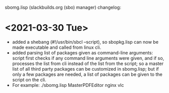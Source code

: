 sbomg.lisp (slackbuilds.org (sbo) manager) changelog:


# <span class="timestamp-wrapper"><span class="timestamp">&lt;2021-03-30 Tue&gt;</span></span>

-   added a shebang (#!/usr/bin/sbcl &#x2013;script), so sbopkg.lisp can now
    be made executable and called from linux cli.
-   added parsing list of packages given as command-line arguments:
    script first checks if any command line arguments were given, and if
    so, processes the list from cli instead of the list from the script;
    so a master list of all third party packages can be customized in
    sbomg.lisp; but if only a few packages are needed, a list of
    packages can be given to the script on the cli.
-   For example:  ./sbomg.lisp MasterPDFEditor nginx vlc

